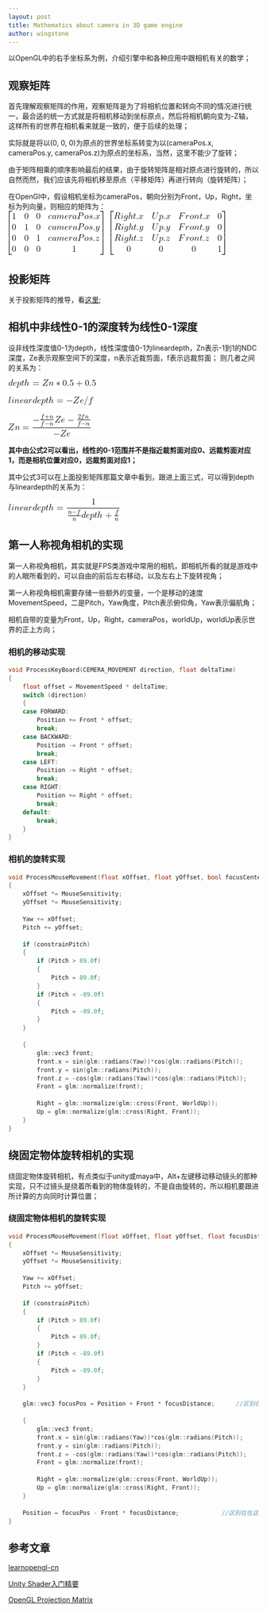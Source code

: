 ```yaml
---
layout: post
title: Mathematics about camera in 3D game engine
author: wingstone
---
```


以OpenGL中的右手坐标系为例，介绍引擎中和各种应用中跟相机有关的数学；

## 观察矩阵

首先理解观察矩阵的作用，观察矩阵是为了将相机位置和转向不同的情况进行统一，最合适的统一方式就是将相机移动到坐标原点，然后将相机朝向变为-Z轴，这样所有的世界在相机看来就是一致的，便于后续的处理；

实际就是将以(0, 0, 0)为原点的世界坐标系转变为以(cameraPos.x, cameraPos.y, cameraPos.z)为原点的坐标系，当然，这里不能少了旋转；

由于矩阵相乘的顺序影响最后的结果，由于旋转矩阵是相对原点进行旋转的，所以自然而然，我们应该先将相机移至原点（平移矩阵）再进行转向（旋转矩阵）；

在OpenGl中，假设相机坐标为cameraPos，朝向分别为Front，Up，Right，坐标为列向量，则相应的矩阵为：
![view矩阵](/assets/img/matrix.gif)

## 投影矩阵

关于投影矩阵的推导，看[这里](http://www.songho.ca/opengl/gl_projectionmatrix.html);

## 相机中非线性0-1的深度转为线性0-1深度

设非线性深度值0-1为depth，线性深度值0-1为lineardepth，Zn表示-1到1的NDC深度，Ze表示观察空间下的深度，n表示近裁剪面，f表示远裁剪面；
则几者之间的关系为：

![depth与NDC](/assets/img/d_zn.gif)

![lineardepth与view](/assets/img/ld_ze.gif)

![NDC与view](/assets/img/zn_ze.gif)

**其中由公式2可以看出，线性的0-1范围并不是指近裁剪面对应0、远裁剪面对应1，而是相机位置对应0，远裁剪面对应1；**

其中公式3可以在上面投影矩阵那篇文章中看到，跟进上面三式，可以得到depth与lineardepth的关系为：

![lineardepth与depth](/assets/img/ld_d.gif)

## 第一人称视角相机的实现

第一人称视角相机，其实就是FPS类游戏中常用的相机，即相机所看的就是游戏中的人眼所看到的，可以自由的前后左右移动，以及左右上下旋转视角；

第一人称视角相机需要存储一些额外的变量，一个是移动的速度MovementSpeed，二是Pitch，Yaw角度，Pitch表示俯仰角，Yaw表示偏航角；

相机自带的变量为Front，Up，Right，cameraPos，worldUp，worldUp表示世界的正上方向；

### 相机的移动实现

```c++
void ProcessKeyBoard(CEMERA_MOVEMENT direction, float deltaTime)
{
    float offset = MovementSpeed * deltaTime;
    switch (direction)
    {
    case FORWARD:
        Position += Front * offset;
        break;
    case BACKWARD:
        Position -= Front * offset;
        break;
    case LEFT:
        Position -= Right * offset;
        break;
    case RIGHT:
        Position += Right * offset;
        break;
    default:
        break;
    }
}

```

### 相机的旋转实现

```c++
void ProcessMouseMovement(float xOffset, float yOffset, bool focusCenter = true, GLboolean constrainPitch = true)
{
    xOffset *= MouseSensitivity;
    yOffset *= MouseSensitivity;

    Yaw += xOffset;
    Pitch += yOffset;

    if (constrainPitch)
    {
        if (Pitch > 89.0f)
        {
            Pitch = 89.0f;
        }
        if (Pitch < -89.0f)
        {
            Pitch = -89.0f;
        }
    }

    {
        glm::vec3 front;
        front.x = sin(glm::radians(Yaw))*cos(glm::radians(Pitch));
        front.y = sin(glm::radians(Pitch));
        front.z = -cos(glm::radians(Yaw))*cos(glm::radians(Pitch));
        Front = glm::normalize(front);

        Right = glm::normalize(glm::cross(Front, WorldUp));
        Up = glm::normalize(glm::cross(Right, Front));
    }
}
```

## 绕固定物体旋转相机的实现

绕固定物体旋转相机，有点类似于unity或maya中，Alt+左键移动移动镜头的那种实现，只不过镜头是绕着所看到的物体旋转的，不是自由旋转的，所以相机要跟进所计算的方向同时计算位置；

### 绕固定物体相机的旋转实现

```c++
void ProcessMouseMovement(float xOffset, float yOffset, float focusDistance = 5.0f, GLboolean constrainPitch = true)
{
    xOffset *= MouseSensitivity;
    yOffset *= MouseSensitivity;

    Yaw += xOffset;
    Pitch += yOffset;

    if (constrainPitch)
    {
        if (Pitch > 89.0f)
        {
            Pitch = 89.0f;
        }
        if (Pitch < -89.0f)
        {
            Pitch = -89.0f;
        }
    }

    glm::vec3 focusPos = Position + Front * focusDistance;      //区别在在这里

    {
        glm::vec3 front;
        front.x = sin(glm::radians(Yaw))*cos(glm::radians(Pitch));
        front.y = sin(glm::radians(Pitch));
        front.z = -cos(glm::radians(Yaw))*cos(glm::radians(Pitch));
        Front = glm::normalize(front);

        Right = glm::normalize(glm::cross(Front, WorldUp));
        Up = glm::normalize(glm::cross(Right, Front));
    }

    Position = focusPos - Front * focusDistance;            //区别在在这里
}
```

## 参考文章

[learnopengl-cn](https://learnopengl-cn.github.io/01%20Getting%20started/09%20Camera/)

[Unity Shader入门精要](https://book.douban.com/subject/26821639/)

[OpenGL Projection Matrix](http://www.songho.ca/opengl/gl_projectionmatrix.html)
